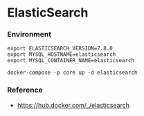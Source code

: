 # ElasticSearch

### Environment
````
export ELASTICSEARCH_VERSION=7.8.0
export MYSQL_HOSTNAME=elasticsearch
export MYSQL_CONTAINER_NAME=elasticsearch

docker-compose -p core up -d elasticsearch
````

### Reference
- https://hub.docker.com/_/elasticsearch
